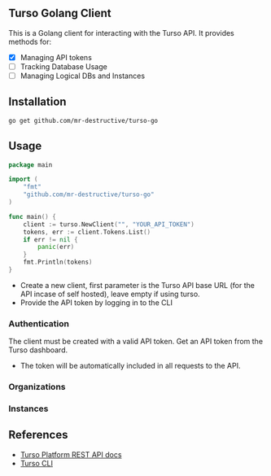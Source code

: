 ## Turso Golang Client

This is a Golang client for interacting with the Turso API. It provides methods for:

- [x] Managing API tokens
- [ ] Tracking Database Usage
- [ ] Managing Logical DBs and Instances

## Installation

```bash
go get github.com/mr-destructive/turso-go
```

## Usage

```go
package main

import (
    "fmt"
    "github.com/mr-destructive/turso-go"
)

func main() {
    client := turso.NewClient("", "YOUR_API_TOKEN")
    tokens, err := client.Tokens.List()
    if err != nil {
        panic(err)
    }
    fmt.Println(tokens)
}
```

- Create a new client, first parameter is the Turso API base URL (for the API incase of self hosted), leave empty if using turso.
- Provide the API token by logging in to the CLI

### Authentication

The client must be created with a valid API token. Get an API token from the Turso dashboard.

- The token will be automatically included in all requests to the API.

### Organizations

### Instances


## References

- [Turso Platform REST API docs](https://docs.turso.tech/reference/platform-rest-api/)
- [Turso CLI](https://docs.turso.tech/reference/turso-cli)
